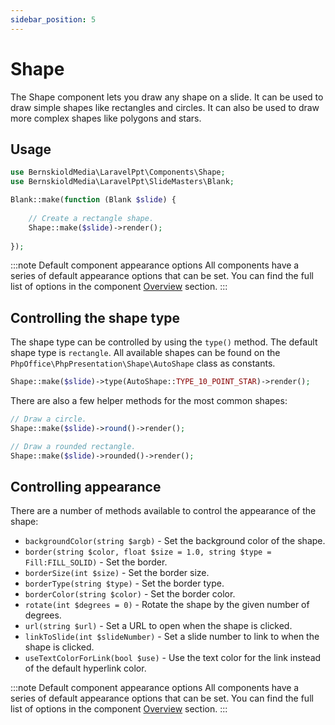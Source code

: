 ```yaml
---
sidebar_position: 5
---
```


# Shape

The Shape component lets you draw any shape on a slide. It can be used to draw simple shapes like rectangles and
circles. It can also be used to draw more complex shapes like polygons and stars.

## Usage

```php
use BernskioldMedia\LaravelPpt\Components\Shape;
use BernskioldMedia\LaravelPpt\SlideMasters\Blank;

Blank::make(function (Blank $slide) {
    
    // Create a rectangle shape.
    Shape::make($slide)->render();
    
});
```

:::note Default component appearance options
All components have a series of default appearance options that can be set. You can find the full list of options in the
component [Overview](/components/intro) section.
:::

## Controlling the shape type

The shape type can be controlled by using the `type()` method. The default shape type is `rectangle`. All available
shapes can be found on the `PhpOffice\PhpPresentation\Shape\AutoShape` class as constants.

```php
Shape::make($slide)->type(AutoShape::TYPE_10_POINT_STAR)->render();
```

There are also a few helper methods for the most common shapes:

```php
// Draw a circle.
Shape::make($slide)->round()->render();

// Draw a rounded rectangle.
Shape::make($slide)->rounded()->render();
```

## Controlling appearance

There are a number of methods available to control the appearance of the shape:

- `backgroundColor(string $argb)` - Set the background color of the shape.
- `border(string $color, float $size = 1.0, string $type = Fill:FILL_SOLID)` - Set the border.
- `borderSize(int $size)` - Set the border size.
- `borderType(string $type)` - Set the border type.
- `borderColor(string $color)` - Set the border color.
- `rotate(int $degrees = 0)` - Rotate the shape by the given number of degrees.
- `url(string $url)` - Set a URL to open when the shape is clicked.
- `linkToSlide(int $slideNumber)` - Set a slide number to link to when the shape is clicked.
- `useTextColorForLink(bool $use)` - Use the text color for the link instead of the default hyperlink color.

:::note Default component appearance options
All components have a series of default appearance options that can be set. You can find the full list of options in the
component [Overview](/components/intro) section.
:::

